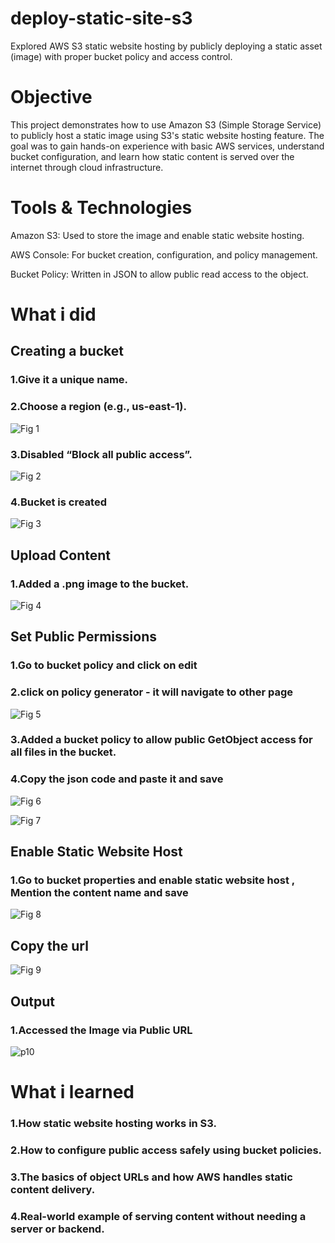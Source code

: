 # deploy-static-site-s3
Explored AWS S3 static website hosting by publicly deploying a static asset (image) with proper bucket policy and access control.



# Objective
This project demonstrates how to use Amazon S3 (Simple Storage Service) to publicly host a static image using S3's static website hosting feature. The goal was to gain hands-on experience with basic AWS services, understand bucket configuration, and learn how static content is served over the internet through cloud infrastructure.



# Tools & Technologies
Amazon S3: Used to store the image and enable static website hosting.

AWS Console: For bucket creation, configuration, and policy management.

Bucket Policy: Written in JSON to allow public read access to the object.



# What i did

## Creating a bucket

### 1.Give it a unique name.

### 2.Choose a region (e.g., us-east-1).

![Fig 1](https://github.com/user-attachments/assets/0f7d2412-b521-45a8-bbeb-23a4039fa308)

### 3.Disabled “Block all public access”.

![Fig 2](https://github.com/user-attachments/assets/ec76234b-e77d-483f-9405-8627aa19df8e)

### 4.Bucket is created

![Fig 3](https://github.com/user-attachments/assets/47ab82a7-cf03-413e-bc20-f719f92b72d1)



## Upload Content 

### 1.Added a .png image to the bucket.

![Fig 4](https://github.com/user-attachments/assets/97f08b30-28ff-4830-aa2d-a6500ebf1bfa)



## Set Public Permissions

### 1.Go to bucket policy and click on edit


### 2.click on policy generator - it will navigate to other page

![Fig 5](https://github.com/user-attachments/assets/41ea62f0-4ccb-4512-a54e-fa00dd7d2a37)

### 3.Added a bucket policy to allow public GetObject access for all files in the bucket.

### 4.Copy the json code and paste it and save 
![Fig 6](https://github.com/user-attachments/assets/209effc9-7994-4835-b7f5-d7e99469901a)

![Fig 7](https://github.com/user-attachments/assets/72d3a8da-079a-49df-a86c-2c703b4e8a6b)



## Enable Static Website Host

### 1.Go to bucket properties and enable static website host , Mention the content name and save 
![Fig 8](https://github.com/user-attachments/assets/16e61449-2205-4461-8550-7a3f4bf723e5)



## Copy the url

![Fig 9](https://github.com/user-attachments/assets/0c0449a9-1512-4f46-9ec4-1cff28c2f6a6)

## Output

### 1.Accessed the Image via Public URL
![p10](https://github.com/user-attachments/assets/dc69b4f5-1387-4602-974b-dbeba2e71205)



# What i learned

### 1.How static website hosting works in S3.

### 2.How to configure public access safely using bucket policies.

### 3.The basics of object URLs and how AWS handles static content delivery.

### 4.Real-world example of serving content without needing a server or backend.






